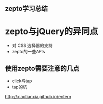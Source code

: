 ## zepto学习总结
# zepto与jQuery的异同点
* 对 CSS 选择器的支持
*  zepto的一些APIs
## 使用zepto需要注意的几点
* click与tap
* tap的坑

http://xiaotianxia.github.io/entern
